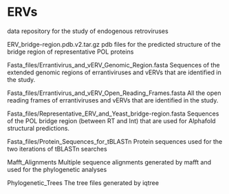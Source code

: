 # ERVs
data repository for the study of endogenous retroviruses

ERV_bridge-region.pdb.v2.tar.gz
pdb files for the predicted structure of the bridge region of representative POL proteins

Fasta_files/Errantivirus_and_vERV_Genomic_Region.fasta
Sequences of the extended genomic regions of errantiviruses and vERVs that are identified in the study.

Fasta_files/Errantivirus_and_vERV_Open_Reading_Frames.fasta
All the open reading frames of errantiviruses and vERVs that are identified in the study.

Fasta_files/Representative_ERV_and_Yeast_bridge-region.fasta
Sequences of the POL bridge region (between RT and Int) that are used for Alphafold structural predictions.

Fasta_files/Protein_Sequences_for_tBLASTn
Protein sequences used for the two iterations of tBLASTn searches

Mafft_Alignments
Multiple sequence alignments generated by mafft and used for the phylogenetic analyses

Phylogenetic_Trees
The tree files generated by iqtree

